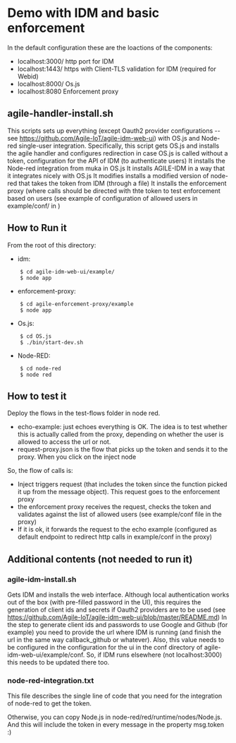# Demo with IDM and basic enforcement

In the default configuration these are the loactions of the components:

* localhost:3000/ http port for IDM
* localhost:1443/ https with Client-TLS validation for IDM (required for Webid)
* localhost:8000/ Os.js
* localhost:8080 Enforcement proxy

## agile-handler-install.sh

This scripts sets up everything (except Oauth2 provider configurations -- see https://github.com/Agile-IoT/agile-idm-web-ui) with OS.js and Node-red single-user integration.
Specifically, this script gets OS.js and installs the agile handler and configures redirection in case OS.js is called without a token, configuration for the API of IDM (to authenticate users)
It installs the Node-red integration from muka in OS.js
It installs AGILE-IDM in a way that it integrates nicely with OS.js
It modifies installs a modified version of node-red that takes the token from IDM (through a file)
It installs the enforcement proxy (where calls should be directed with thte token to test enforcement based on users (see example of configuration of allowed users in example/conf/ in )

## How to Run it

From the root of this directory:

* idm:

```
    $ cd agile-idm-web-ui/example/
    $ node app
```

* enforcement-proxy:
```
    $ cd agile-enforcement-proxy/example
    $ node app
```
* Os.js:  
```
    $ cd OS.js
    $ ./bin/start-dev.sh
```
* Node-RED:
```
    $ cd node-red
    $ node red
```
## How to test it

Deploy the flows in the test-flows folder in node red.
* echo-example: just echoes everything is OK. The idea is to test whether this is actually called from the proxy, depending on whether the user is allowed to access the url or not.
* request-proxy.json is the flow that picks up the token and sends it to the proxy. When you click on the inject node

So, the flow of calls is:

* Inject triggers request (that includes the token since the function picked it up from the message object). This request goes to the enforcement proxy
* the enforcement proxy receives the request, checks the token and validates against the list of allowed users (see example/conf file in the proxy)
* If it is ok, it forwards the request to the echo example (configured as default endpoint to redirect http calls in example/conf in the proxy)



## Additional contents (not needed to run it)

### agile-idm-install.sh

Gets IDM and installs the web interface. Although local authentication works out of the box (with pre-filled password in the UI), this requires the generation of client ids and secrets if Oauth2 providers are to be used (see https://github.com/Agile-IoT/agile-idm-web-ui/blob/master/README.md)
In the step to generate client ids and passwords to use Google and Github (for example) you need to provide the url where IDM is running (and finish the url in the same way callback_github or whatever).
Also, this value needs to be configured in the configuration for the ui in the conf directory of agile-idm-web-ui/example/conf. So, if IDM runs elsewhere (not localhost:3000) this needs to be updated there too.

### node-red-integration.txt

This file describes the single line of code that you need for the integration of node-red to get the token.

Otherwise, you can copy Node.js in  node-red/red/runtime/nodes/Node.js. And this will include the token in every message in the property msg.token :)
